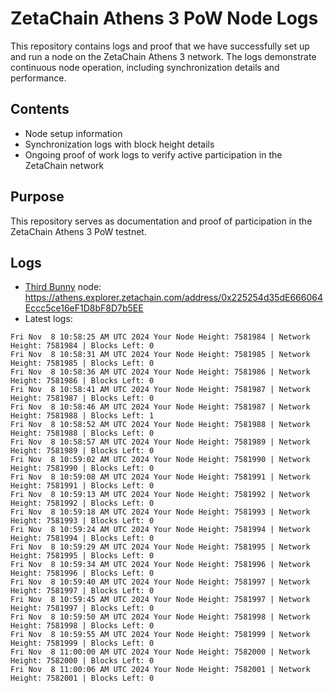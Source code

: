 # ZetaChain Athens 3 PoW Node Logs
This repository contains logs and proof that we have successfully set up and run a node on the ZetaChain Athens 3 network. The logs demonstrate continuous node operation, including synchronization details and performance.

## Contents
- Node setup information
- Synchronization logs with block height details
- Ongoing proof of work logs to verify active participation in the ZetaChain network

## Purpose
This repository serves as documentation and proof of participation in the ZetaChain Athens 3 PoW testnet.

## Logs

- [Third Bunny](https://thirdbunny.xyz/) node: https://athens.explorer.zetachain.com/address/0x225254d35dE666064Eccc5ce16eF1D8bF8D7b5EE
- Latest logs:
```
Fri Nov  8 10:58:25 AM UTC 2024 Your Node Height: 7581984 | Network Height: 7581984 | Blocks Left: 0
Fri Nov  8 10:58:31 AM UTC 2024 Your Node Height: 7581985 | Network Height: 7581985 | Blocks Left: 0
Fri Nov  8 10:58:36 AM UTC 2024 Your Node Height: 7581986 | Network Height: 7581986 | Blocks Left: 0
Fri Nov  8 10:58:41 AM UTC 2024 Your Node Height: 7581987 | Network Height: 7581987 | Blocks Left: 0
Fri Nov  8 10:58:46 AM UTC 2024 Your Node Height: 7581987 | Network Height: 7581988 | Blocks Left: 1
Fri Nov  8 10:58:52 AM UTC 2024 Your Node Height: 7581988 | Network Height: 7581988 | Blocks Left: 0
Fri Nov  8 10:58:57 AM UTC 2024 Your Node Height: 7581989 | Network Height: 7581989 | Blocks Left: 0
Fri Nov  8 10:59:02 AM UTC 2024 Your Node Height: 7581990 | Network Height: 7581990 | Blocks Left: 0
Fri Nov  8 10:59:08 AM UTC 2024 Your Node Height: 7581991 | Network Height: 7581991 | Blocks Left: 0
Fri Nov  8 10:59:13 AM UTC 2024 Your Node Height: 7581992 | Network Height: 7581992 | Blocks Left: 0
Fri Nov  8 10:59:18 AM UTC 2024 Your Node Height: 7581993 | Network Height: 7581993 | Blocks Left: 0
Fri Nov  8 10:59:24 AM UTC 2024 Your Node Height: 7581994 | Network Height: 7581994 | Blocks Left: 0
Fri Nov  8 10:59:29 AM UTC 2024 Your Node Height: 7581995 | Network Height: 7581995 | Blocks Left: 0
Fri Nov  8 10:59:34 AM UTC 2024 Your Node Height: 7581996 | Network Height: 7581996 | Blocks Left: 0
Fri Nov  8 10:59:40 AM UTC 2024 Your Node Height: 7581997 | Network Height: 7581997 | Blocks Left: 0
Fri Nov  8 10:59:45 AM UTC 2024 Your Node Height: 7581997 | Network Height: 7581997 | Blocks Left: 0
Fri Nov  8 10:59:50 AM UTC 2024 Your Node Height: 7581998 | Network Height: 7581998 | Blocks Left: 0
Fri Nov  8 10:59:55 AM UTC 2024 Your Node Height: 7581999 | Network Height: 7581999 | Blocks Left: 0
Fri Nov  8 11:00:00 AM UTC 2024 Your Node Height: 7582000 | Network Height: 7582000 | Blocks Left: 0
Fri Nov  8 11:00:06 AM UTC 2024 Your Node Height: 7582001 | Network Height: 7582001 | Blocks Left: 0
```
